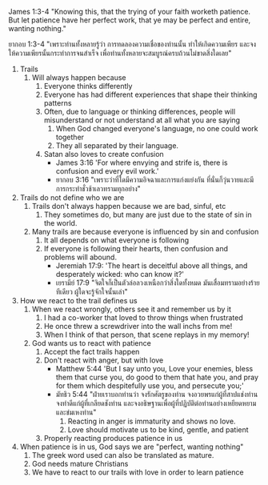 James 1:3-4 "Knowing this, that the trying of your faith worketh patience. But let patience have her perfect work, that ye may be perfect and entire, wanting nothing."

ยากอบ 1:3-4 "เพราะท่านทั้งหลายรู้ว่า การทดลองความเชื่อของท่านนั้น ทำให้เกิดความเพียร และจงให้ความเพียรนั้นกระทำการจนสำเร็จ เพื่อท่านทั้งหลายจะสมบูรณ์ครบถ้วนไม่ขาดสิ่งใดเลย"

1. Trails
   1. Will always happen because
      1. Everyone thinks differently
      2. Everyone has had different experiences that shape their thinking patterns
      3. Often, due to language or thinking differences, people will misunderstand or not understand at all what you are saying
         1. When God changed everyone's language, no one could work together
         2. They all separated by their language.
      4. Satan also loves to create confusion
         - James 3:16 'For where envying and strife is, there is confusion and every evil work.'
         - ยากอบ 3:16 "เพราะว่าที่ใดมีความอิจฉาและการแก่งแย่งกัน ที่นั่นก็วุ่นวายและมีการกระทำชั่วช้าเลวทรามทุกอย่าง"
2. Trails do not define who we are
   1. Trails don't always happen because we are bad, sinful, etc
      1. They sometimes do, but many are just due to the state of sin in the world.
   2. Many trails are because everyone is influenced by sin and confusion
      1. It all depends on what everyone is following
      2. If everyone is following their hearts, then confusion and problems will abound.
         - Jeremiah 17:9: 'The heart is deceitful above all things, and desperately wicked: who can know it?'
         - เยรามีย์ 17:9 "จิตใจก็เป็นตัวล่อลวงเหนือกว่าสิ่งใดทั้งหมด มันเสื่อมทรามอย่างร้ายทีเดียว ผู้ใดจะรู้จักใจนั้นเล่า"
3. How we react to the trail defines us
   1. When we react wrongly, others see it and remember us by it
      1. I had a co-worker that loved to throw things when frustrated
      2. He once threw a screwdriver into the wall inchs from me!
      3. When I think of that person, that scene replays in my memory!
   2. God wants us to react with patience
      1. Accept the fact trails happen
      2. Don't react with anger, but with love
         - Matthew 5:44 'But I say unto you, Love your enemies, bless them that curse you, do good to them that hate you, and pray for them which despitefully use you, and persecute you;'
         - มัทธิว 5:44 "ฝ่ายเราบอกท่านว่า จงรักศัตรูของท่าน จงอวยพรแก่ผู้ที่สาปแช่งท่าน จงทำดีแก่ผู้ที่เกลียดชังท่าน และจงอธิษฐานเพื่อผู้ที่ปฏิบัติต่อท่านอย่างเหยียดหยามและข่มเหงท่าน"
           1. Reacting in anger is immaturity and shows no love.
           2. Love should motivate us to be kind, gentle, and patient
      3. Properly reacting produces patience in us
4. When patience is in us, God says we are "perfect, wanting nothing"
   1. The greek word used can also be translated as mature.
   2. God needs mature Christians
   3. We have to react to our trails with love in order to learn patience
